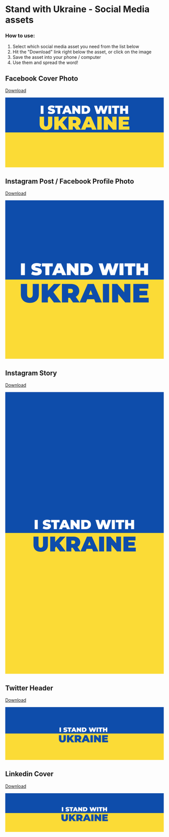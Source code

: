 # Stand with Ukraine - Social Media assets

### How to use:
1. Select which social media asset you need from the list below
2. Hit the "Download" link right below the asset, or click on the image
3. Save the asset into your phone / computer
4. Use them and spread the word!

## Facebook Cover Photo
[Download](https://raw.githubusercontent.com/melissahie/stand-with-ukraine/main/fb-cover.png)

![fb-cover](https://raw.githubusercontent.com/melissahie/stand-with-ukraine/main/fb-cover.png)

## Instagram Post / Facebook Profile Photo
[Download](https://raw.githubusercontent.com/melissahie/stand-with-ukraine/main/instagram-post.png)

![fb-cover](https://raw.githubusercontent.com/melissahie/stand-with-ukraine/main/instagram-post.png)

## Instagram Story
[Download](https://raw.githubusercontent.com/melissahie/stand-with-ukraine/main/instagram-story.png)

![fb-cover](https://raw.githubusercontent.com/melissahie/stand-with-ukraine/main/instagram-story.png)

## Twitter Header
[Download](https://raw.githubusercontent.com/melissahie/stand-with-ukraine/main/twitter-header.png)

![fb-cover](https://raw.githubusercontent.com/melissahie/stand-with-ukraine/main/twitter-header.png)

## Linkedin Cover
[Download](https://raw.githubusercontent.com/melissahie/stand-with-ukraine/main/linkedin-cover.png)

![fb-cover](https://raw.githubusercontent.com/melissahie/stand-with-ukraine/main/linkedin-cover.png)
